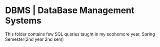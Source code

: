 # DBMS | DataBase Management Systems

This folder contains few SQL queries taught in my sophomore year, Spring Semester(2nd year 2nd sem)